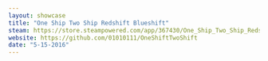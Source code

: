 ```yaml
---
layout: showcase
title: "One Ship Two Ship Redshift Blueshift"
steam: https://store.steampowered.com/app/367430/One_Ship_Two_Ship_Redshift_Blueshift/
website: https://github.com/01010111/OneShiftTwoShift
date: "5-15-2016"
---
```

